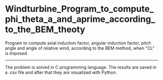 # Windturbine_Program_to_compute_phi_theta_a_and_aprime_according_to_the_BEM_theoty
Program to compute axial induction factor, angular induction factor, pitch angle and angle of relative wind, according to the BEM method, when "CL" is imposed.

---

The problem is solved in C programming language. The results are saved in a .csv file and after that they are visualized with Python.
